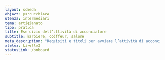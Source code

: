 ```yaml
---
layout: scheda
object: parrucchiere
utenza: intermediari
tema: artigianato
tipo: pratica
title: Esercizio dell’attività di acconciatore
subtitle: barbiere, coiffeur, salone
meta_description: "Requisiti e titoli per avviare l’attività di acconciatore"
status: Livello2
statusLink: /onboard
---
```

